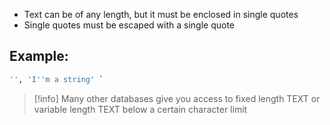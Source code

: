 - Text can be of any length, but it must be enclosed in single quotes  
- Single quotes must be escaped with a single quote  
## Example:  
```SQL
'', 'I''m a string' ` 
```
>[!info] Many other databases give you access to fixed  length TEXT or variable length TEXT below a  certain character limit  

